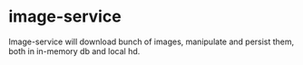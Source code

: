 # image-service
Image-service will download bunch of images, manipulate and persist them, both in in-memory db and local hd.
